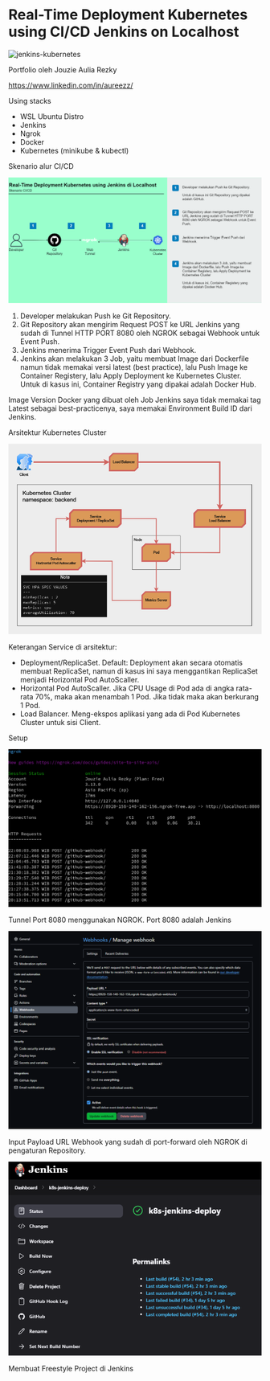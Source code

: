 # Real-Time Deployment Kubernetes using CI/CD Jenkins on Localhost

![jenkins-kubernetes](https://github.com/user-attachments/assets/4d68c1b4-b72c-43f2-ad22-c6dda862d31b)

Portfolio oleh Jouzie Aulia Rezky

https://www.linkedin.com/in/aureezz/

Using stacks
- WSL Ubuntu Distro
- Jenkins
- Ngrok
- Docker
- Kubernetes (minikube & kubectl)

Skenario alur CI/CD
<center><img src=https://github.com/aureezzhenx/k8s-jenkins-deploy/blob/main/assets/Skenario%20CICD.png></center></img>

1. Developer melakukan Push ke Git Repository.
2. Git Repository akan mengirim Request POST ke URL Jenkins yang sudah di Tunnel HTTP PORT 8080 oleh NGROK sebagai Webhook untuk Event Push.
3. Jenkins menerima Trigger Event Push dari Webhook.
4. Jenkins akan melakukan 3 Job, yaitu membuat Image dari Dockerfile namun tidak memakai versi latest (best practice), lalu Push Image ke Container Registery, lalu Apply Deployment ke Kubernetes Cluster. Untuk di kasus ini, Container Registry yang dipakai adalah Docker Hub.

Image Version Docker yang dibuat oleh Job Jenkins saya tidak memakai tag Latest sebagai best-practicenya, saya memakai Environment Build ID dari Jenkins.

Arsitektur Kubernetes Cluster
<center><img src=https://github.com/aureezzhenx/k8s-jenkins-deploy/blob/main/assets/Arsitektur%20Kubernetes%20Cluster.png></center></img>

Keterangan Service di arsitektur:
- Deployment/ReplicaSet. Default: Deployment akan secara otomatis membuat ReplicaSet, namun di kasus ini saya menggantikan ReplicaSet menjadi Horizontal Pod AutoScaller.
- Horizontal Pod AutoScaller. Jika CPU Usage di Pod ada di angka rata-rata 70%, maka akan menambah 1 Pod. Jika tidak maka akan berkurang 1 Pod.
- Load Balancer. Meng-ekspos aplikasi yang ada di Pod Kubernetes Cluster untuk sisi Client.

Setup

<center><img src=https://github.com/aureezzhenx/k8s-jenkins-deploy/blob/main/assets/ngrok.png></center>

Tunnel Port 8080 menggunakan NGROK. Port 8080 adalah Jenkins

<center><img src=https://github.com/aureezzhenx/k8s-jenkins-deploy/blob/main/assets/webhook.png></center> 

Input Payload URL Webhook yang sudah di port-forward oleh NGROK di pengaturan Repository.

<center><img src=https://github.com/aureezzhenx/k8s-jenkins-deploy/blob/main/assets/job.png></center> 

Membuat Freestyle Project di Jenkins

